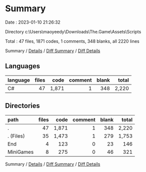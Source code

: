 # Summary

Date : 2023-01-10 21:26:32

Directory c:\\Users\\maoyeedy\\Downloads\\The.Game\\Assets\\Scripts

Total : 47 files,  1871 codes, 1 comments, 348 blanks, all 2220 lines

Summary / [Details](details.md) / [Diff Summary](diff.md) / [Diff Details](diff-details.md)

## Languages
| language | files | code | comment | blank | total |
| :--- | ---: | ---: | ---: | ---: | ---: |
| C# | 47 | 1,871 | 1 | 348 | 2,220 |

## Directories
| path | files | code | comment | blank | total |
| :--- | ---: | ---: | ---: | ---: | ---: |
| . | 47 | 1,871 | 1 | 348 | 2,220 |
| . (Files) | 35 | 1,473 | 1 | 279 | 1,753 |
| End | 4 | 123 | 0 | 23 | 146 |
| MiniGames | 8 | 275 | 0 | 46 | 321 |

Summary / [Details](details.md) / [Diff Summary](diff.md) / [Diff Details](diff-details.md)